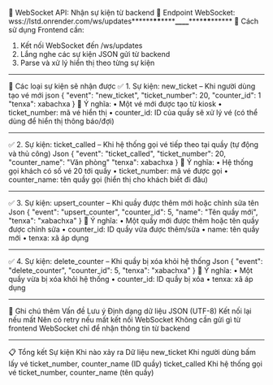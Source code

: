 📡 WebSocket API: Nhận sự kiện từ backend
🔌 Endpoint WebSocket:
wss://lstd.onrender.com/ws/updates**\*\*\*\***\*\***\*\*\*\***\_\_\_\_**\*\*\*\***\*\***\*\*\*\***
🔁 Cách sử dụng
Frontend cần:

1. Kết nối WebSocket đến /ws/updates
2. Lắng nghe các sự kiện JSON gửi từ backend
3. Parse và xử lý hiển thị theo từng sự kiện

---

📨 Các loại sự kiện sẽ nhận được
✅ 1. Sự kiện: new_ticket – Khi người dùng tạo vé mới
json
{
"event": "new_ticket",
"ticket_number": 20,
"counter_id": 1
"tenxa": xabachxa
}
📌 Ý nghĩa:
• Một vé mới được tạo từ kiosk
• ticket_number: mã vé hiển thị
• counter_id: ID của quầy sẽ xử lý vé (có thể dùng để hiển thị thông báo/đợi)

---

✅ 2. Sự kiện: ticket_called – Khi hệ thống gọi vé tiếp theo tại quầy (tự động và thủ công)
Json
{
"event": "ticket_called",
"ticket_number": 20,
"counter_name": "Văn phòng"
"tenxa": xabachxa
}
📌 Ý nghĩa:
• Hệ thống gọi khách có số vé 20 tới quầy
• ticket_number: mã vé được gọi
• counter_name: tên quầy gọi (hiển thị cho khách biết đi đâu)

---

✅ 3. Sự kiện: upsert_counter – Khi quầy được thêm mới hoặc chỉnh sửa tên
Json
{
"event": "upsert_counter",
"counter_id": 5,
"name": "Tên quầy mới",
"tenxa": "xabachxa"
}
📌 Ý nghĩa:
• Một quầy mới được thêm hoặc tên quầy được chỉnh sửa
• counter_id: ID quầy vừa được thêm/sửa
• name: tên quầy mới
• tenxa: xã áp dụng

---

✅ 4. Sự kiện: delete_counter – Khi quầy bị xóa khỏi hệ thống
Json
{
"event": "delete_counter",
"counter_id": 5,
"tenxa": "xabachxa"
}
📌 Ý nghĩa:
• Một quầy vừa bị xóa khỏi hệ thống
• counter_id: ID quầy bị xóa
• tenxa: xã áp dụng

---

📌 Ghi chú thêm
Vấn đề Lưu ý
Định dạng dữ liệu JSON (UTF-8)
Kết nối lại nếu mất Nên có retry nếu mất kết nối WebSocket
Không cần gửi gì từ frontend WebSocket chỉ để nhận thông tin từ backend

---

📋 Tổng kết
Sự kiện Khi nào xảy ra Dữ liệu
new_ticket Khi người dùng bấm lấy vé ticket_number, counter_name (ID quầy)
ticket_called Khi hệ thống gọi vé ticket_number, counter_name (tên quầy)
